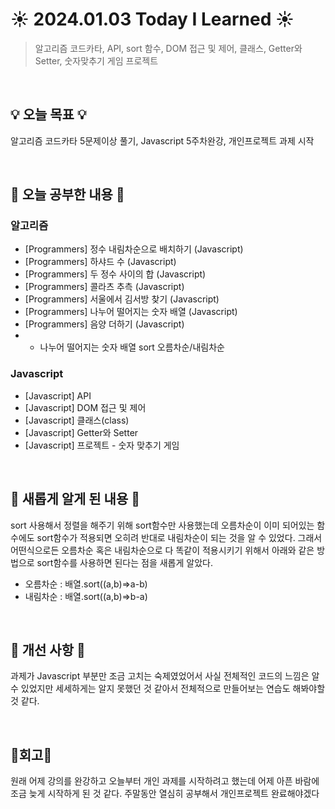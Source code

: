 # ☀️ 2024.01.03 Today I Learned ☀️
>알고리즘 코드카타, API, sort 함수, DOM 접근 및 제어, 클래스, Getter와 Setter, 숫자맞추기 게임 프로젝트

<br/>
 
## 💡 오늘 목표 💡
알고리즘 코드카타 5문제이상 풀기, Javascript 5주차완강, 개인프로젝트 과제 시작

<br/>

## 📖 오늘 공부한 내용 📖
### 알고리즘
- [Programmers] 정수 내림차순으로 배치하기 (Javascript)
- [Programmers] 하샤드 수 (Javascript)
- [Programmers] 두 정수 사이의 합 (Javascript)
- [Programmers] 콜라츠 추측 (Javascript)
- [Programmers] 서울에서 김서방 찾기 (Javascript)
- [Programmers] 나누어 떨어지는 숫자 배열 (Javascript)
- [Programmers] 음양 더하기 (Javascript)
- + 나누어 떨어지는 숫자 배열 sort 오름차순/내림차순

### Javascript
- [Javascript] API
- [Javascript] DOM 접근 및 제어
- [Javascript] 클래스(class)
- [Javascript] Getter와 Setter
- [Javascript] 프로젝트 - 숫자 맞추기 게임

<br/>

## 📖 새롭게 알게 된 내용 📖
sort 사용해서 정렬을 해주기 위해 sort함수만 사용했는데 오름차순이 이미 되어있는 함수에도 sort함수가 적용되면 오히려 반대로 내림차순이 되는 것을 알 수 있었다. 그래서 어떤식으로든 오름차순 혹은 내림차순으로 다 똑같이 적용시키기 위해서 아래와 같은 방법으로 sort함수를 사용하면 된다는 점을 새롭게 알았다.
- 오름차순 : 배열.sort((a,b)=>a-b)
- 내림차순 : 배열.sort((a,b)=>b-a)

<br/>

## 📁 개선 사항 📁
과제가 Javascript 부분만 조금 고치는 숙제였었어서 사실 전체적인 코드의 느낌은 알 수 있었지만 세세하게는 알지 못했던 것 같아서 전체적으로 만들어보는 연습도 해봐야할 것 같다.

<br/>

## 🧸회고🧸
원래 어제 강의를 완강하고 오늘부터 개인 과제를 시작하려고 했는데 어제 아픈 바람에 조금 늦게 시작하게 된 것 같다. 주말동안 열심히 공부해서 개인프로젝트 완료해야겠다
